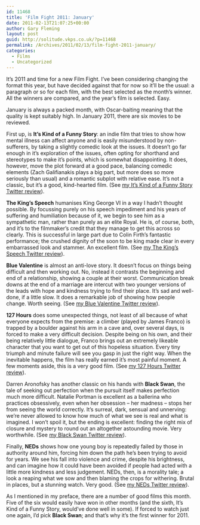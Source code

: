```yaml
---
id: 11468
title: 'Film Fight 2011: January'
date: 2011-02-13T21:07:25+00:00
author: Gary Fleming
layout: post
guid: http://solitude.vkps.co.uk/?p=11468
permalink: /Archives/2011/02/13/film-fight-2011-january/
categories:
  - Films
  - Uncategorized
---
```

It&#8217;s 2011 and time for a new Film Fight. I&#8217;ve been considering changing the format this year, but have decided against that for now so it&#8217;ll be the usual: a paragraph or so for each film, with the best selected as the month&#8217;s winner. All the winners are compared, and the year&#8217;s film is selected. Easy.

January is always a packed month, with Oscar-baiting meaning that the quality is kept suitably high. In January 2011, there are six movies to be reviewed.

First up, is **It&#8217;s Kind of a Funny Story**: an indie film that tries to show how mental illness can affect anyone and is easily misunderstood by non-sufferers, by taking a slightly comedic look at the issues. It doesn&#8217;t go far enough in it&#8217;s exploration of the issues, often opting for shorthand and stereotypes to make it&#8217;s points, which is somewhat disappointing. It does, however, move the plot forward at a good pace, balancing comedic elements (Zach Galifianakis plays a big part, but more does so more seriously than usual) and a romantic subplot with relative ease. It&#8217;s not a classic, but it&#8217;s a good, kind-hearted film. (See [my It&#8217;s Kind of a Funny Story Twitter review](http://twitter.com/garyfleming/status/24198990337671168)).

**The King&#8217;s Speech** humanises King George VI in a way I hadn&#8217;t thought possible. By focussing purely on his speech impediment and his years of suffering and humiliation because of it, we begin to see him as a sympathetic man, rather than purely as an elite Royal. He is, of course, both, and it&#8217;s to the filmmaker&#8217;s credit that they manage to get this across so clearly. This is successful in large part due to Colin Firth&#8217;s fantastic performance; the crushed dignity of the soon to be king made clear in every embarrassed look and stammer. An excellent film. (See [my The King&#8217;s Speech Twitter review](http://twitter.com/garyfleming/status/24200564212502529)).

**Blue Valentine** is almost an anti-love story. It doesn&#8217;t focus on things being difficult and then working out. No, instead it contrasts the beginning and end of a relationship, showing a couple at their worst. Communication break downs at the end of a marriage are intercut with two younger versions of the leads with hope and kindness trying to find their place. It&#8217;s sad and well-done, if a little slow. It does a remarkable job of showing how people change. Worth seeing. (See [my Blue Valentine Twitter review](http://twitter.com/garyfleming/status/26718714464305152)).

**127 Hours** does some unexpected things, not least of all because of what everyone expects from the premise: a climber (played by James Franco) is trapped by a boulder against his arm in a cave and, over several days, is forced to make a very difficult decision. Despite being on his own, and their being relatively little dialogue, Franco brings out an extremely likeable character that you want to get out of this hopeless situation. Every tiny triumph and minute failure will see you gasp in just the right way. When the inevitable happens, the film has really earned it&#8217;s most painful moment. A few moments aside, this is a very good film. (See [my 127 Hours Twitter review](http://twitter.com/garyfleming/status/27825371772624896)).

Darren Aronofsky has another classic on his hands with **Black Swan**, the tale of seeking out perfection when the pursuit itself makes perfection much more difficult. Natalie Portman is excellent as a ballerina who practices obsessively, even when her obsession &#8211; her madness &#8211; stops her from seeing the world correctly. It&#8217;s surreal, dark, sensual and unnerving: we&#8217;re never allowed to know how much of what we see is real and what is imagined. I won&#8217;t spoil it, but the ending is excellent: finding the right mix of closure and mystery to round out an altogether astounding movie. Very worthwhile. (See [my Black Swan Twitter review](http://twitter.com/garyfleming/status/29237168006242304)).

Finally, **NEDs** shows how one young boy is repeatedly failed by those in authority around him, forcing him down the path he&#8217;s been trying to avoid for years. We see his fall into violence and crime, despite his brightness, and can imagine how it could have been avoided if people had acted with a little more kindness and less judgement. NEDs, then, is a morality tale; a look a reaping what we sow and then blaming the crops for withering. Brutal in places, but a stunning watch. Very good. (See [my NEDs Twitter review](http://twitter.com/garyfleming/status/31748812947062784)).

As I mentioned in my preface, there are a number of good films this month. Five of the six would easily have won in other months (and the sixth, It&#8217;s Kind of a Funny Story, would&#8217;ve done well in some). If forced to watch just one again, I&#8217;d pick **Black Swan**; and that&#8217;s why it&#8217;s the first winner for 2011.